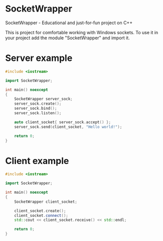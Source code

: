 # SocketWrapper
SocketWrapper - Educational and just-for-fun project on С++

This is project for comfortable working with Windows sockets. 
To use it in your project add the module "SocketWrapper" and import it.

# Server example
```cpp
#include <iostream>

import SocketWrapper;

int main() noexcept
{
	SocketWrapper server_sock;
	server_sock.create();
	server_sock.bind();
	server_sock.listen();

	auto client_socket{ server_sock.accept() };
	server_sock.send(client_socket, "Hello world!");

	return 0;
}
```

# Client example
```cpp
#include <iostream>

import SocketWrapper;

int main() noexcept
{
	SocketWrapper client_socket;

	client_socket.create();
	client_socket.connect();
	std::cout << client_socket.receive() << std::endl;

	return 0;
}
```
